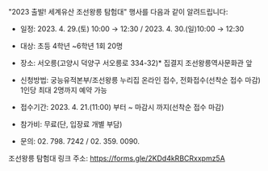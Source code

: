 "2023 출발! 세계유산 조선왕릉 탐험대" 행사를 다음과 같이 알려드립니다:

- 일정: 2023. 4. 29.(토) 10:00 → 12:30 / 2023. 4. 30.(일)10:00 → 12:30

- 대상: 초등 4학년 ~6학년 1회 20명

- 장소: 서오릉(고양시 덕양구 서오릉로 334-32)* 집결지 조선왕릉역사문화관 앞

- 신청방법: 궁능유적본부/조선왕릉 누리집 온라인 접수, 전화접수(선착순 접수 마감)
  1인당 최대 2명까지 예약 가능

- 접수기간: 2023. 4. 21.(11:00) 부터 ~ 마감시 까지(선착순 접수 마감)

- 참가비: 무료(단, 입장료 개별 부담)

- 문의: 02. 798. 7242 / 02. 359. 0090.

조선왕릉 탐험대 링크 주소:
https://forms.gle/2KDd4kRBCRxxpmz5A